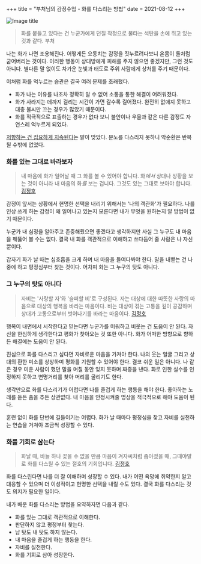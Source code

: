 +++
title = "부처님의 감정수업 - 화를 다스리는 방법"
date = 2021-08-12
+++

![Image title](https://bear-images.sfo2.cdn.digitaloceanspaces.com/kang-1662424911.webp)

> 화를 붙들고 있다는 건 누군가에게 던질 작정으로 불타는 석탄을 손에 쥐고 있는 것과 같다.
> 부처

나는 화가 나면 조용해진다. 어떻게든 요동치는 감정을 짓누르려다보니 온몸이 돌처럼 굳어버리는 것이다. 이러한 행동이 상대방에게 피해를 주지 않으면 좋겠지만, 그런 것도 아니다. 별다른 말 없이도 차가운 눈빛과 태도로 주위 사람에게 상처를 주기 때문이다.

이처럼 화를 억누르는 습관은 결국 여러 문제를 초래했다.

* 화가 나는 이유를 나조차 정확히 알 수 없어 소통을 통한 해결이 어려워졌다.
* 화가 사라지는 데까지 걸리는 시간이 가면 갈수록 길어졌다. 완전히 없애지 못하고 대충 불씨만 끄는 경우가 많았기 때문이다.
* 화를 적극적으로 표출하는 경우가 없다 보니 불안이나 우울과 같은 다른 감정도 자연스레 억누르게 되었다.

[저항하는 건 집요하게 지속된다](https://www.google.com/search?q=what+you+resist+persists)는 말이 맞았다. 분노를 다스리지 못하니 악순환은 반복될 수밖에 없었다.

### 화를 있는 그대로 바라보자

> 내 마음에 화가 일어날 때 그 화를 볼 수 있어야 합니다. 화*에서* 상대나 상황을 보는 것이 아니라 내 마음의 화*를* 보는 겁니다. 그것도 있는 그대로 보아야 합니다.
> [김정호](https://www.coupang.com/vp/products/2268129971)

감정이 앞서는 상황에서 현명한 선택을 내리기 위해서는 '나의 객관화'가 필요하다. 나를 인상 쓰게 하는 감정이 왜 일어나고 있는지 모른다면 내가 무엇을 원하는지 알 방법이 없기 때문이다.

누군가 내 심정을 알아주고 존중해줬으면 좋겠다고 생각하지만 사실 그 누구도 내 마음을 꿰뚫어 볼 수는 없다. 결국 내 화를 객관적으로 이해하고 쓰다듬어 줄 사람은 나 자신 뿐이다.

갑자기 화가 날 때는 심호흡을 크게 하며 내 마음을 들여다봐야 한다. 말을 내뱉는 건 나중에 하고 평정심부터 찾는 것이다. 어차피 화는 그 누구의 탓도 아니다.

### 그 누구의 탓도 아니다

> 자비는 '사랑할 자'와 '슬퍼할 비'로 구성된다. 자는 대상에 대한 따뜻한 사랑의 마음으로 대상의 행복을 바라는 마음이다. 비는 대상이 겪는 고통을 깊이 공감하며 상대가 고통으로부터 벗어나기를 바라는 마음이다.
> [김정호](https://www.coupang.com/vp/products/2268129971)

행복이 내면에서 시작한다고 믿는다면 누군가를 미워하고 비웃는 건 도움이 안 된다. 자신을 한심하게 생각한다고 평화가 찾아오는 것 또한 아니다. 화가 어떠한 방향으로 향하든 해결에는 도움이 안 된다.

진심으로 화를 다스리고 싶다면 자비로운 마음을 가져야 한다. 나의 웃는 얼굴 그리고 상대의 환한 미소를 상상하며 평화를 기원할 수 있어야 한다. 결코 쉬운 일은 아니다. 나 같은 경우 미운 사람이 했던 말을 며칠 동안 잊지 못하며 짜증을 낸다. 화로 인한 실수를 인정하지 못하고 변명거리를 찾아 머리를 굴리기도 한다.

생각만으로 화를 다스리기가 어렵다면 나를 즐겁게 하는 행동을 해야 한다. 좋아하는 노래를 듣든 춤을 추든 상관없다. 내 마음을 안정시켜줄 명상을 적극적으로 해야 도움이 된다.

훈련 없이 화를 단번에 길들이기는 어렵다. 화가 날 때마다 평정심을 찾고 자비를 실천하는 연습을 거쳐야 조금씩 성장할 수 있다.

### 화를 기회로 삼는다

> 화날 때, 바늘 하나 꽂을 수 없을 만큼 마음이 겨자씨처럼 좁아졌을 때, 그때야말로 화를 다스릴 수 있는 절호의 기회입니다.
> [김정호](https://www.coupang.com/vp/products/2268129971)

화를 다스린다면 나를 더 잘 이해하며 성장할 수 있다. 내가 어떤 욕망에 취약한지 알고 대응할 수 있으며 더 이성적이고 현명한 선택을 내릴 수도 있다. 결국 화를 다스리는 것도 의지가 필요한 일이다.

내가 배운 화를 다스리는 방법을 요약하자면 다음과 같다.

* 화를 있는 그대로 객관적으로 이해한다.
* 판단하지 않고 평정부터 찾는다.
* 남 탓도 내 탓도 하지 않는다.
* 내 마음을 즐겁게 하는 행동을 한다.
* 자비를 실천한다.
* 화를 기회로 삼아 성장한다.